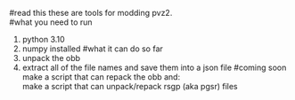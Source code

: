 #read this
these are tools for modding pvz2.  
#what you need to run
1. python 3.10  
2. numpy installed
#what it can do so far  
1. unpack the obb  
2. extract all of the file names and save them into a json file
#coming soon
make a script that can repack the obb and:  
make a script that can unpack/repack rsgp (aka pgsr) files
